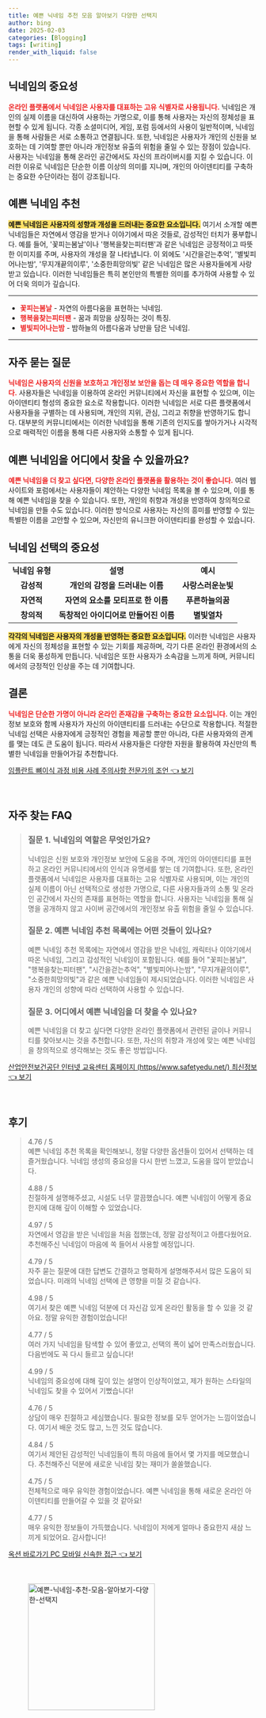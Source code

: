 ```yaml
---
title: 예쁜 닉네임 추천 모음 알아보기 다양한 선택지
author: bing
date: 2025-02-03
categories: [Blogging]
tags: [writing]
render_with_liquid: false
---
```



<h2 id='닉네임의_중요성'>닉네임의 중요성</h2>

<p><b><span style="color: #ee2323;">온라인 플랫폼에서 닉네임은 사용자를 대표하는 고유 식별자로 사용됩니다.</span></b> 닉네임은 개인의 실제 이름을 대신하여 사용하는 가명으로, 이를 통해 사용자는 자신의 정체성을 표현할 수 있게 됩니다. 각종 소셜미디어, 게임, 포럼 등에서의 사용이 일반적이며, 닉네임을 통해 사람들은 서로 소통하고 연결됩니다. 또한, 닉네임은 사용자가 개인의 신원을 보호하는 데 기여할 뿐만 아니라 개인정보 유출의 위험을 줄일 수 있는 장점이 있습니다. 사용자는 닉네임을 통해 온라인 공간에서도 자신의 프라이버시를 지킬 수 있습니다. 이러한 이유로 닉네임은 단순한 이름 이상의 의미를 지니며, 개인의 아이덴티티를 구축하는 중요한 수단이라는 점이 강조됩니다.</p>

<h2 id='예쁜_닉네임_추천'>예쁜 닉네임 추천</h2>

<p><b><span style="background-color: #ffe066;">예쁜 닉네임은 사용자의 성향과 개성을 드러내는 중요한 요소입니다.</span></b> 여기서 소개할 예쁜 닉네임들은 자연에서 영감을 받거나 이야기에서 따온 것들로, 감성적인 터치가 풍부합니다. 예를 들어, '꽃피는봄날'이나 '행복을찾는피터팬'과 같은 닉네임은 긍정적이고 따뜻한 이미지를 주며, 사용자의 개성을 잘 나타냅니다. 이 외에도 '시간을걷는추억', '별빛피어나는밤', '무지개끝의이루', '소중한희망의빛' 같은 닉네임은 많은 사용자들에게 사랑받고 있습니다. 이러한 닉네임들은 특히 본인만의 특별한 의미를 추가하여 사용할 수 있어 더욱 의미가 깊습니다.</p>

<hr />

<ul>
    <li><b><span style="color: #ee2323;">꽃피는봄날</span></b> - 자연의 아름다움을 표현하는 닉네임.</li>
    <li><b><span style="color: #ee2323;">행복을찾는피터팬</span></b> - 꿈과 희망을 상징하는 것이 특징.</li>
    <li><b><span style="color: #ee2323;">별빛피어나는밤</span></b> - 밤하늘의 아름다움과 낭만을 담은 닉네임.</li>
</ul>

<hr />

<h2 id='자주_묻는_질문'>자주 묻는 질문</h2>

<p><b><span style="color: #ee2323;">닉네임은 사용자의 신원을 보호하고 개인정보 보안을 돕는 데 매우 중요한 역할을 합니다.</span></b> 사용자들은 닉네임을 이용하여 온라인 커뮤니티에서 자신을 표현할 수 있으며, 이는 아이덴티티 형성의 중요한 요소로 작용합니다. 이러한 닉네임은 서로 다른 플랫폼에서 사용자들을 구별하는 데 사용되며, 개인의 지위, 관심, 그리고 취향을 반영하기도 합니다. 대부분의 커뮤니티에서는 이러한 닉네임을 통해 기존의 인지도를 쌓아가거나 시각적으로 매력적인 이름을 통해 다른 사용자와 소통할 수 있게 됩니다.</p>

<h2 id='더_찾아보기'>예쁜 닉네임을 어디에서 찾을 수 있을까요?</h2>

<p><b><span style="color: #ee2323;">예쁜 닉네임을 더 찾고 싶다면, 다양한 온라인 플랫폼을 활용하는 것이 좋습니다.</span></b> 여러 웹사이트와 포럼에서는 사용자들이 제안하는 다양한 닉네임 목록을 볼 수 있으며, 이를 통해 예쁜 닉네임을 찾을 수 있습니다. 또한, 개인의 취향과 개성을 반영하여 창의적으로 닉네임을 만들 수도 있습니다. 이러한 방식으로 사용자는 자신의 흥미를 반영할 수 있는 특별한 이름을 고안할 수 있으며, 자신만의 유니크한 아이덴티티를 완성할 수 있습니다.</p>

<h2 id='닉네임_선택의_중요성'>닉네임 선택의 중요성</h2>

<table>
    <tr>
        <td style="text-align: center; height: 17px;"><b>닉네임 유형</b></td>
        <td style="text-align: center; height: 17px;"><b>설명</b></td>
        <td style="text-align: center; height: 17px;"><b>예시</b></td>
    </tr>
    <tr>
        <td style="text-align: center; height: 17px;"><b>감성적</b></td>
        <td style="text-align: center; height: 17px;"><b>개인의 감정을 드러내는 이름</b></td>
        <td style="text-align: center; height: 17px;"><b>사랑스러운눈빛</b></td>
    </tr>
    <tr>
        <td style="text-align: center; height: 17px;"><b>자연적</b></td>
        <td style="text-align: center; height: 17px;"><b>자연의 요소를 모티프로 한 이름</b></td>
        <td style="text-align: center; height: 17px;"><b>푸른하늘의꿈</b></td>
    </tr>
    <tr>
        <td style="text-align: center; height: 17px;"><b>창의적</b></td>
        <td style="text-align: center; height: 17px;"><b>독창적인 아이디어로 만들어진 이름</b></td>
        <td style="text-align: center; height: 17px;"><b>별빛열차</b></td>
    </tr>
</table>

<p><b><span style="background-color: #ffe066;">각각의 닉네임은 사용자의 개성을 반영하는 중요한 요소입니다.</span></b> 이러한 닉네임은 사용자에게 자신의 정체성을 표현할 수 있는 기회를 제공하며, 각기 다른 온라인 환경에서의 소통을 더욱 풍성하게 만듭니다. 닉네임은 또한 사용자가 소속감을 느끼게 하며, 커뮤니티에서의 긍정적인 인상을 주는 데 기여합니다.</p>

<h2 id='결론'>결론</h2>

<p><b><span style="color: #ee2323;">닉네임은 단순한 가명이 아니라 온라인 존재감을 구축하는 중요한 요소입니다.</span></b> 이는 개인정보 보호와 함께 사용자가 자신의 아이덴티티를 드러내는 수단으로 작용합니다. 적절한 닉네임 선택은 사용자에게 긍정적인 경험을 제공할 뿐만 아니라, 다른 사용자와의 관계를 맺는 데도 큰 도움이 됩니다. 따라서 사용자들은 다양한 자원을 활용하여 자신만의 특별한 닉네임을 만들어가길 추천합니다.</p>


<p><a class="click-button" title="임플란트 뼈이식 과정 비용 사례 주의사항 전문가의 조언" href="https://24nara.github.io/posts/%EC%9E%84%ED%94%8C%EB%9E%80%ED%8A%B8-%EB%BC%88%EC%9D%B4%EC%8B%9D-%EA%B3%BC%EC%A0%95-%EB%B9%84%EC%9A%A9-%EC%82%AC%EB%A1%80-%EC%A3%BC%EC%9D%98%EC%82%AC%ED%95%AD-%EC%A0%84%EB%AC%B8%EA%B0%80%EC%9D%98-%EC%A1%B0%EC%96%B8/" rel="dofollow">임플란트 뼈이식 과정 비용 사례 주의사항 전문가의 조언 👈 보기</a></p><br>
<h2 id='자주_찾는_FAQ'>자주 찾는 FAQ</h2>
<div itemscope="" itemtype="https://schema.org/FAQPage">
  <blockquote>
    <div itemscope="" itemprop="mainEntity" itemtype="https://schema.org/Question">
      <h3 itemprop="name">질문 1. 닉네임의 역할은 무엇인가요?</h3>
      <div itemscope="" itemprop="acceptedAnswer" itemtype="https://schema.org/Answer">
        <span itemprop="text">
          <p>닉네임은 신원 보호와 개인정보 보안에 도움을 주며, 개인의 아이덴티티를 표현하고 온라인 커뮤니티에서의 인식과 유명세를 쌓는 데 기여합니다. 또한, 온라인 플랫폼에서 닉네임은 사용자를 대표하는 고유 식별자로 사용되며, 이는 개인의 실제 이름이 아닌 선택적으로 생성한 가명으로, 다른 사용자들과의 소통 및 온라인 공간에서 자신의 존재를 표현하는 역할을 합니다. 사용자는 닉네임을 통해 실명을 공개하지 않고 사이버 공간에서의 개인정보 유출 위험을 줄일 수 있습니다.</p>
        </span>
      </div>
    </div>
    <div itemscope="" itemprop="mainEntity" itemtype="https://schema.org/Question">
      <h3 itemprop="name">질문 2. 예쁜 닉네임 추천 목록에는 어떤 것들이 있나요?</h3>
      <div itemscope="" itemprop="acceptedAnswer" itemtype="https://schema.org/Answer">
        <span itemprop="text">
          <p>예쁜 닉네임 추천 목록에는 자연에서 영감을 받은 닉네임, 캐릭터나 이야기에서 따온 닉네임, 그리고 감성적인 닉네임이 포함됩니다. 예를 들어 "꽃피는봄날", "행복을찾는피터팬", "시간을걷는추억", "별빛피어나는밤", "무지개끝의이루", "소중한희망의빛"과 같은 예쁜 닉네임들이 제시되었습니다. 이러한 닉네임은 사용자 개인의 성향에 따라 선택하여 사용할 수 있습니다.</p>
        </span>
      </div>
    </div>
    <div itemscope="" itemprop="mainEntity" itemtype="https://schema.org/Question">
      <h3 itemprop="name">질문 3. 어디에서 예쁜 닉네임을 더 찾을 수 있나요?</h3>
      <div itemscope="" itemprop="acceptedAnswer" itemtype="https://schema.org/Answer">
        <span itemprop="text">
          <p>예쁜 닉네임을 더 찾고 싶다면 다양한 온라인 플랫폼에서 관련된 글이나 커뮤니티를 찾아보시는 것을 추천합니다. 또한, 자신의 취향과 개성에 맞는 예쁜 닉네임을 창의적으로 생각해보는 것도 좋은 방법입니다.</p>
        </span>
      </div>
    </div>
  </blockquote>
</div>
<p><a class="click-button" title="산업안전보건공단 인터넷 교육센터 홈페이지 (https//www.safetyedu.net/) 최신정보" href="https://24nara.github.io/posts/%EC%82%B0%EC%97%85%EC%95%88%EC%A0%84%EB%B3%B4%EA%B1%B4%EA%B3%B5%EB%8B%A8-%EC%9D%B8%ED%84%B0%EB%84%B7-%EA%B5%90%EC%9C%A1%EC%84%BC%ED%84%B0-%ED%99%88%ED%8E%98%EC%9D%B4%EC%A7%80-(httpswww.safetyedu.net)-%EC%B5%9C%EC%8B%A0%EC%A0%95%EB%B3%B4/" rel="dofollow">산업안전보건공단 인터넷 교육센터 홈페이지 (https//www.safetyedu.net/) 최신정보 👈 보기</a></p><br>
<h2 id='후기'>후기</h2>
<div itemscope itemtype="https://schema.org/Product">
  <blockquote>
  <div itemprop="review" itemscope itemtype="https://schema.org/Review">
      <div itemprop="reviewRating" itemscope itemtype="https://schema.org/Rating"> <span itemprop="ratingValue">4.76</span> / <span itemprop="bestRating">5</span> </div>
      <span itemprop="reviewBody">예쁜 닉네임 추천 목록을 확인해보니, 정말 다양한 옵션들이 있어서 선택하는 데 즐거웠습니다. 닉네임 생성의 중요성을 다시 한번 느꼈고, 도움을 많이 받았습니다.</span>
  </div>
  <br>
  <div itemprop="review" itemscope itemtype="https://schema.org/Review">
      <div itemprop="reviewRating" itemscope itemtype="https://schema.org/Rating"> <span itemprop="ratingValue">4.88</span> / <span itemprop="bestRating">5</span> </div>
      <span itemprop="reviewBody">친절하게 설명해주셨고, 시설도 너무 깔끔했습니다. 예쁜 닉네임이 어떻게 중요한지에 대해 깊이 이해할 수 있었습니다.</span>
  </div>
  <br>
  <div itemprop="review" itemscope itemtype="https://schema.org/Review">
      <div itemprop="reviewRating" itemscope itemtype="https://schema.org/Rating"> <span itemprop="ratingValue">4.97</span> / <span itemprop="bestRating">5</span> </div>
      <span itemprop="reviewBody">자연에서 영감을 받은 닉네임을 처음 접했는데, 정말 감성적이고 아름다웠어요. 추천해주신 닉네임이 마음에 쏙 들어서 사용할 예정입니다.</span>
  </div>
  <br>
  <div itemprop="review" itemscope itemtype="https://schema.org/Review">
      <div itemprop="reviewRating" itemscope itemtype="https://schema.org/Rating"> <span itemprop="ratingValue">4.79</span> / <span itemprop="bestRating">5</span> </div>
      <span itemprop="reviewBody">자주 묻는 질문에 대한 답변도 간결하고 명확하게 설명해주셔서 많은 도움이 되었습니다. 미래의 닉네임 선택에 큰 영향을 미칠 것 같습니다.</span>
  </div>
  <br>
  <div itemprop="review" itemscope itemtype="https://schema.org/Review">
      <div itemprop="reviewRating" itemscope itemtype="https://schema.org/Rating"> <span itemprop="ratingValue">4.98</span> / <span itemprop="bestRating">5</span> </div>
      <span itemprop="reviewBody">여기서 찾은 예쁜 닉네임 덕분에 더 자신감 있게 온라인 활동을 할 수 있을 것 같아요. 정말 유익한 경험이었습니다!</span>
  </div>
  <br>
  <div itemprop="review" itemscope itemtype="https://schema.org/Review">
      <div itemprop="reviewRating" itemscope itemtype="https://schema.org/Rating"> <span itemprop="ratingValue">4.77</span> / <span itemprop="bestRating">5</span> </div>
      <span itemprop="reviewBody">여러 가지 닉네임을 탐색할 수 있어 좋았고, 선택의 폭이 넓어 만족스러웠습니다. 다음번에도 꼭 다시 들르고 싶습니다!</span>
  </div>
  <br>
  <div itemprop="review" itemscope itemtype="https://schema.org/Review">
      <div itemprop="reviewRating" itemscope itemtype="https://schema.org/Rating"> <span itemprop="ratingValue">4.99</span> / <span itemprop="bestRating">5</span> </div>
      <span itemprop="reviewBody">닉네임의 중요성에 대해 깊이 있는 설명이 인상적이었고, 제가 원하는 스타일의 닉네임도 찾을 수 있어서 기뻤습니다!</span>
  </div>
  <br>
  <div itemprop="review" itemscope itemtype="https://schema.org/Review">
      <div itemprop="reviewRating" itemscope itemtype="https://schema.org/Rating"> <span itemprop="ratingValue">4.76</span> / <span itemprop="bestRating">5</span> </div>
      <span itemprop="reviewBody">상담이 매우 친절하고 세심했습니다. 필요한 정보를 모두 얻어가는 느낌이었습니다. 여기서 배운 것도 많고, 느낀 것도 많습니다.</span>
  </div>
  <br>
  <div itemprop="review" itemscope itemtype="https://schema.org/Review">
      <div itemprop="reviewRating" itemscope itemtype="https://schema.org/Rating"> <span itemprop="ratingValue">4.84</span> / <span itemprop="bestRating">5</span> </div>
      <span itemprop="reviewBody">여기서 제안된 감성적인 닉네임들이 특히 마음에 들어서 몇 가지를 메모했습니다. 추천해주신 덕분에 새로운 닉네임 찾는 재미가 쏠쏠했습니다.</span>
  </div>
  <br>
  <div itemprop="review" itemscope itemtype="https://schema.org/Review">
      <div itemprop="reviewRating" itemscope itemtype="https://schema.org/Rating"> <span itemprop="ratingValue">4.75</span> / <span itemprop="bestRating">5</span> </div>
      <span itemprop="reviewBody"> 전체적으로 매우 유익한 경험이었습니다. 예쁜 닉네임을 통해 새로운 온라인 아이덴티티를 만들어갈 수 있을 것 같아요!</span>
  </div>
  <br>
  <div itemprop="review" itemscope itemtype="https://schema.org/Review">
      <div itemprop="reviewRating" itemscope itemtype="https://schema.org/Rating"> <span itemprop="ratingValue">4.77</span> / <span itemprop="bestRating">5</span> </div>
      <span itemprop="reviewBody">매우 유익한 정보들이 가득했습니다. 닉네임이 저에게 얼마나 중요한지 새삼 느끼게 되었어요. 감사합니다!</span>
  </div>
  </blockquote>
</div>
<p><a class="click-button" title="옥션 바로가기 PC 모바일 신속한 접근" href="https://24nara.github.io/posts/%EC%98%A5%EC%85%98-%EB%B0%94%EB%A1%9C%EA%B0%80%EA%B8%B0-PC-%EB%AA%A8%EB%B0%94%EC%9D%BC-%EC%8B%A0%EC%86%8D%ED%95%9C-%EC%A0%91%EA%B7%BC/" rel="dofollow">옥션 바로가기 PC 모바일 신속한 접근 👈 보기</a></p><br>
<figure class="image"><img src="https://24nara.github.io/assets/img/thumbnail/예쁜-닉네임-추천-모음-알아보기-다양한-선택지.webp" alt="예쁜-닉네임-추천-모음-알아보기-다양한-선택지" width="256" height="256"></figure>
